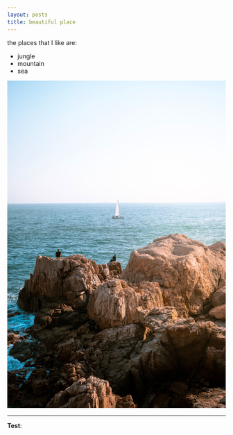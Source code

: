```yaml
---
layout: posts
title: beautiful place
---
```



the places that I like are:
- jungle
- mountain
- sea







![places](../assets/images/grouppic.jpg "Team Picture")

---
**Test**: 
